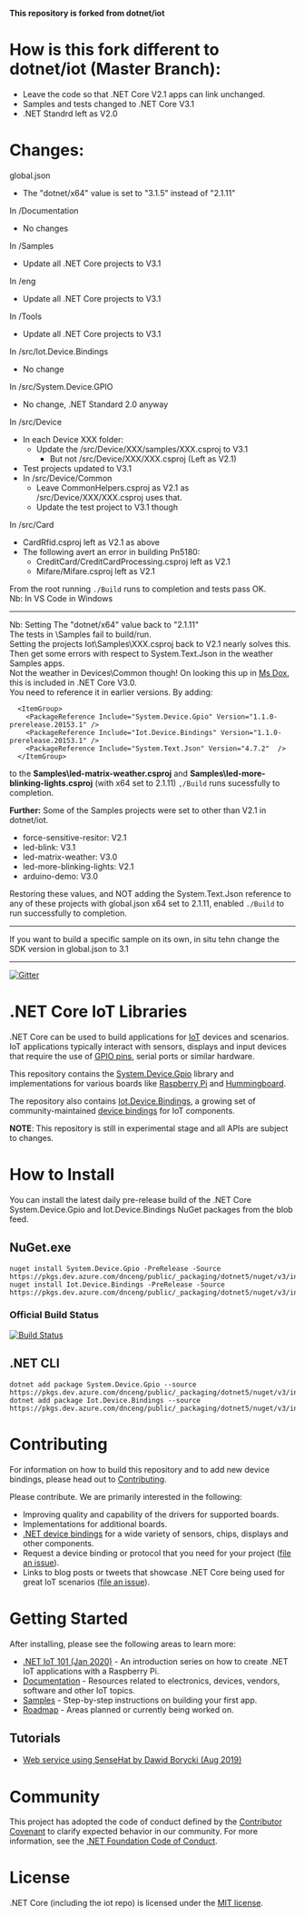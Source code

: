 **This repository is forked from dotnet/iot**

# How is this fork different to dotnet/iot (Master Branch):
  - Leave the code so that .NET Core V2.1 apps can link unchanged.
  - Samples and tests changed to .NET Core V3.1
  - .NET Standrd left as V2.0

# Changes:

global.json
  - The "dotnet/x64" value is set to "3.1.5" instead of "2.1.11"

In /Documentation
  - No changes

In /Samples
  - Update all .NET Core projects to V3.1

In /eng
  - Update all .NET Core projects to V3.1

In /Tools
  - Update all .NET Core projects to V3.1

In /src/Iot.Device.Bindings
  - No change

In /src/System.Device.GPIO
  - No change,  .NET Standard 2.0 anyway

In /src/Device
  - In each Device XXX folder:
    - Update the /src/Device/XXX/samples/XXX.csproj to V3.1
      - But not /src/Device/XXX/XXX.csproj (Left as V2.1)
  - Test projects updated to V3.1
  - In /src/Device/Common
    - Leave CommonHelpers.csproj as V2.1   as /src/Device/XXX/XXX.csproj uses that.
    - Update the test project to V3.1 though

In /src/Card
  - CardRfid.csproj left as V2.1 as above
  - The following avert an error in building Pn5180:
    - CreditCard/CreditCardProcessing.csproj  left as V2.1
    - Mifare/Mifare.csproj left as V2.1
  

From the root running ```./Build``` runs to completion and tests pass OK.  
Nb: In VS Code in Windows

<hr>

Nb: Setting The "dotnet/x64" value back to  "2.1.11"  
The tests in  <root>\Samples fail to build/run.  
Setting the projects Iot\Samples\XXX\.csproj back to V2.1 nearly solves this.  
Then get some errors with respect to System.Text.Json in the weather Samples apps.  
Not the weather in Devices\Common though!
On looking this up in [Ms Dox](https://docs.microsoft.com/en-us/dotnet/standard/serialization/system-text-json-overview), this is included in .NET Core V3.0.  
You need to reference it in earlier versions. By adding:

```
  <ItemGroup>
    <PackageReference Include="System.Device.Gpio" Version="1.1.0-prerelease.20153.1" />
    <PackageReference Include="Iot.Device.Bindings" Version="1.1.0-prerelease.20153.1" />
    <PackageReference Include="System.Text.Json" Version="4.7.2"  />
  </ItemGroup>
```

to the **Samples\led-matrix-weather.csproj** and **Samples\led-more-blinking-lights.csproj** (with x64 set to 2.1.11) ```,/Build``` runs sucessfully to completion.  

**Further:** Some of the Samples projects were set to other than V2.1 in dotnet/iot.

- force-sensitive-resitor: V2.1
- led-blink: V3.1
- led-matrix-weather: V3.0
- led-more-blinking-lights: V2.1
- arduino-demo: V3.0

Restoring these values, and NOT adding the System.Text.Json reference to any of these projects with global.json x64 set to 2.1.11, enabled ```./Build``` to run successfully to completion.

<hr>
If you want to build a specific sample on its own, in situ tehn change the SDK version  in global.json to 3.1 

<hr>

[![Gitter](https://badges.gitter.im/Join%20Chat.svg)](https://gitter.im/dotnet/iot)

# .NET Core IoT Libraries

.NET Core can be used to build applications for [IoT](https://en.wikipedia.org/wiki/Internet_of_things) devices and scenarios. IoT applications typically interact with sensors, displays and input devices that require the use of [GPIO pins](https://en.wikipedia.org/wiki/General-purpose_input/output), serial ports or similar hardware.

This repository contains the [System.Device.Gpio](https://www.nuget.org/packages/System.Device.Gpio) library and implementations for various boards like [Raspberry Pi](https://www.raspberrypi.org/) and [Hummingboard](https://www.solid-run.com/nxp-family/hummingboard/).

The repository also contains [Iot.Device.Bindings](https://www.nuget.org/packages/Iot.Device.Bindings), a growing set of community-maintained [device bindings](src/devices/README.md) for IoT components.

**NOTE**: This repository is still in experimental stage and all APIs are subject to changes.

# How to Install

You can install the latest daily pre-release build of the .NET Core System.Device.Gpio and Iot.Device.Bindings NuGet packages from the blob feed.
  
## NuGet.exe
~~~~
nuget install System.Device.Gpio -PreRelease -Source https://pkgs.dev.azure.com/dnceng/public/_packaging/dotnet5/nuget/v3/index.json
nuget install Iot.Device.Bindings -PreRelease -Source https://pkgs.dev.azure.com/dnceng/public/_packaging/dotnet5/nuget/v3/index.json
~~~~
### Official Build Status
[![Build Status](https://dev.azure.com/dnceng/public/_apis/build/status/dotnet/iot/dotnet.iot.github?branchName=master)](https://dev.azure.com/dnceng/public/_build/latest?definitionId=268&branchName=master)

## .NET CLI
~~~~
dotnet add package System.Device.Gpio --source https://pkgs.dev.azure.com/dnceng/public/_packaging/dotnet5/nuget/v3/index.json
dotnet add package Iot.Device.Bindings --source https://pkgs.dev.azure.com/dnceng/public/_packaging/dotnet5/nuget/v3/index.json
~~~~

# Contributing

For information on how to build this repository and to add new device bindings, please head out to [Contributing](Documentation/CONTRIBUTING.md).

Please contribute. We are primarily interested in the following:

* Improving quality and capability of the drivers for supported boards.
* Implementations for additional boards.
* [.NET device bindings](src/devices) for a wide variety of sensors, chips, displays and other components.
* Request a device binding or protocol that you need for your project ([file an issue](https://github.com/dotnet/iot/issues)).
* Links to blog posts or tweets that showcase .NET Core being used for great IoT scenarios ([file an issue](https://github.com/dotnet/iot/issues)).

# Getting Started

After installing, please see the following areas to learn more:

* [.NET IoT 101 (Jan 2020)](https://channel9.msdn.com/Series/IoT-101) - An introduction series on how to create .NET IoT applications with a Raspberry Pi.
* [Documentation](Documentation/README.md) - Resources related to electronics, devices, vendors, software and other IoT topics.
* [Samples](samples/README.md) - Step-by-step instructions on building your first app.
* [Roadmap](Documentation/roadmap.md) - Areas planned or currently being worked on.

## Tutorials

* [Web service using SenseHat by Dawid Borycki (Aug 2019)](https://msdn.microsoft.com/magazine/mt833493)

# Community 

This project has adopted the code of conduct defined by the [Contributor Covenant](https://contributor-covenant.org/)
to clarify expected behavior in our community. For more information, see the [.NET Foundation Code of Conduct](https://www.dotnetfoundation.org/code-of-conduct).

# License

.NET Core (including the iot repo) is licensed under the [MIT license](LICENSE).
